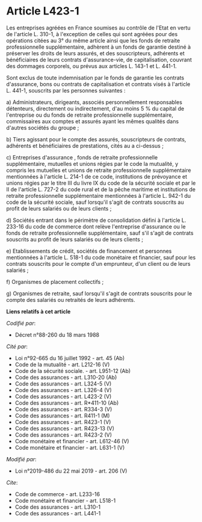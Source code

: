 # Article L423-1

Les entreprises agréées en France soumises au contrôle de l'Etat en vertu de l'article L. 310-1, à l'exception de celles qui
sont agréées pour des opérations citées au 3° du même article ainsi que les fonds de retraite professionnelle supplémentaire,
adhèrent à un fonds de garantie destiné à préserver les droits de leurs assurés, et des souscripteurs, adhérents et
bénéficiaires de leurs contrats d'assurance-vie, de capitalisation, couvrant des dommages corporels, ou prévus aux articles
L. 143-1 et L. 441-1.

Sont exclus de toute indemnisation par le fonds de garantie les contrats d'assurance, bons ou contrats de capitalisation et
contrats visés à l'article L. 441-1, souscrits par les personnes suivantes :

a) Administrateurs, dirigeants, associés personnellement responsables détenteurs, directement ou indirectement, d'au moins 5
% du capital de l'entreprise ou du fonds de retraite professionnelle supplémentaire, commissaires aux comptes et assurés
ayant les mêmes qualités dans d'autres sociétés du groupe ;

b) Tiers agissant pour le compte des assurés, souscripteurs de contrats, adhérents et bénéficiaires de prestations, cités au
a ci-dessus ;

c) Entreprises d'assurance , fonds de retraite professionnelle supplémentaire, mutuelles et unions régies par le code la
mutualité, y compris les mutuelles et unions de retraite professionnelle supplémentaire mentionnées à l'article L. 214-1 de
ce code, institutions de prévoyance et unions régies par le titre III du livre IX du code de la sécurité sociale et par le II
de l'article L. 727-2 du code rural et de la pêche maritime et institutions de retraite professionnelle supplémentaire
mentionnées à l'article L. 942-1 du code de la sécurité sociale, sauf lorsqu'il s'agit de contrats souscrits au profit de
leurs salariés ou de leurs clients ;

d) Sociétés entrant dans le périmètre de consolidation défini à l'article L. 233-16 du code de commerce dont relève
l'entreprise d'assurance ou le fonds de retraite professionnelle supplémentaire, sauf s'il s'agit de contrats souscrits au
profit de leurs salariés ou de leurs clients ;

e) Etablissements de crédit, sociétés de financement et personnes mentionnées à l'article L. 518-1 du code monétaire et
financier, sauf pour les contrats souscrits pour le compte d'un emprunteur, d'un client ou de leurs salariés ;

f) Organismes de placement collectifs ;

g) Organismes de retraite, sauf lorsqu'il s'agit de contrats souscrits pour le compte des salariés ou retraités de leurs
adhérents.

**Liens relatifs à cet article**

_Codifié par_:

  - Décret n°88-260 du 18 mars 1988

_Cité par_:

  - Loi n°92-665 du 16 juillet 1992 - art. 45 (Ab)
  - Code de la mutualité - art. L212-16 (V)
  - Code de la sécurité sociale. - art. L951-12 (Ab)
  - Code des assurances - art. L310-20 (Ab)
  - Code des assurances - art. L324-5 (V)
  - Code des assurances - art. L326-4 (V)
  - Code des assurances - art. L423-2 (V)
  - Code des assurances - art. R*411-10 (Ab)
  - Code des assurances - art. R334-3 (V)
  - Code des assurances - art. R411-1 (M)
  - Code des assurances - art. R423-1 (V)
  - Code des assurances - art. R423-13 (V)
  - Code des assurances - art. R423-2 (V)
  - Code monétaire et financier - art. L612-46 (V)
  - Code monétaire et financier - art. L631-1 (V)

_Modifié par_:

  - Loi n°2019-486 du 22 mai 2019 - art. 206 (V)

_Cite_:

  - Code de commerce - art. L233-16
  - Code monétaire et financier - art. L518-1
  - Code des assurances - art. L310-1
  - Code des assurances - art. L441-1
